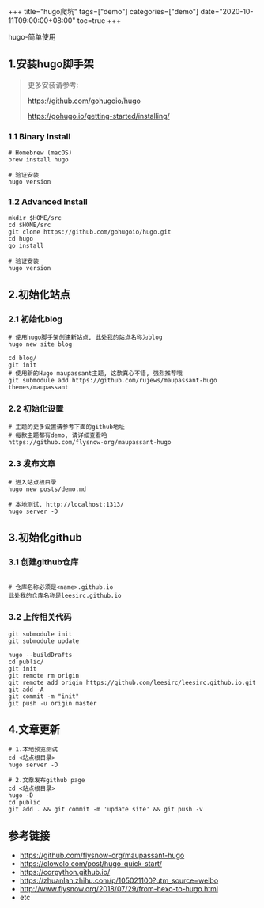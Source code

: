 +++
title="hugo爬坑"
tags=["demo"]
categories=["demo"]
date="2020-10-11T09:00:00+08:00"
toc=true
+++

<!-- 概要 -->
hugo-简单使用
<!--more-->

## 1.安装hugo脚手架

> 更多安装请参考:
>
> https://github.com/gohugoio/hugo
>
> https://gohugo.io/getting-started/installing/

### 1.1 Binary Install

```shell
# Homebrew (macOS)
brew install hugo

# 验证安装
hugo version
```

### 1.2 Advanced Install

```shell
mkdir $HOME/src
cd $HOME/src
git clone https://github.com/gohugoio/hugo.git
cd hugo
go install

# 验证安装
hugo version
```


## 2.初始化站点

### 2.1 初始化blog

```shell
# 使用hugo脚手架创建新站点, 此处我的站点名称为blog
hugo new site blog

cd blog/
git init
# 使用新的Hugo maupassant主题, 这款真心不错, 强烈推荐哦
git submodule add https://github.com/rujews/maupassant-hugo themes/maupassant
```

### 2.2 初始化设置

```shell
# 主题的更多设置请参考下面的github地址
# 每款主题都有demo, 请详细查看哈
https://github.com/flysnow-org/maupassant-hugo
```

### 2.3 发布文章

```shell
# 进入站点根目录
hugo new posts/demo.md

# 本地测试, http://localhost:1313/
hugo server -D
```

## 3.初始化github

### 3.1 创建github仓库

```shell

# 仓库名称必须是<name>.github.io
此处我的仓库名称是leesirc.github.io
```

### 3.2 上传相关代码

```shell
git submodule init
git submodule update
 
hugo --buildDrafts
cd public/
git init
git remote rm origin 
git remote add origin https://github.com/leesirc/leesirc.github.io.git
git add -A
git commit -m "init"
git push -u origin master
```

## 4.文章更新

```shell
# 1.本地预览测试
cd <站点根目录>
hugo server -D

# 2.文章发布github page
cd <站点根目录>
hugo -D
cd public
git add . && git commit -m 'update site' && git push -v

```

## 参考链接

+ https://github.com/flysnow-org/maupassant-hugo
+ https://olowolo.com/post/hugo-quick-start/
+ https://corpython.github.io/
+ https://zhuanlan.zhihu.com/p/105021100?utm_source=weibo
+ http://www.flysnow.org/2018/07/29/from-hexo-to-hugo.html
+ etc